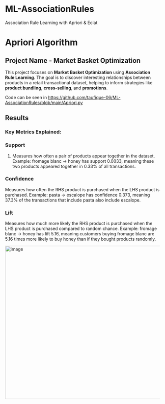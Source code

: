 # ML-AssociationRules
Association Rule Learning with Apriori &amp; Eclat

# Apriori Algorithm
## Project Name - Market Basket Optimization
This project focuses on **Market Basket Optimization** using **Association Rule Learning**. The goal is to discover interesting relationships between products in a retail transactional dataset, helping to inform strategies like **product bundling**, **cross-selling**, and **promotions**.

Code can be seen in https://github.com/taufique-06/ML-AssociationRules/blob/main/Apriori.py

## Results
### Key Metrics Explained:
### Support
1. Measures how often a pair of products appear together in the dataset. Example: fromage blanc → honey has support 0.0033, meaning these two products appeared together in 0.33% of all transactions.

### Confidence
Measures how often the RHS product is purchased when the LHS product is purchased. Example: pasta → escalope has confidence 0.373, meaning 37.3% of the transactions that include pasta also include escalope.

### Lift
Measures how much more likely the RHS product is purchased when the LHS product is purchased compared to random chance. Example: fromage blanc → honey has lift 5.16, meaning customers buying fromage blanc are 5.16 times more likely to buy honey than if they bought products randomly.

<img width="962" height="500" alt="image" src="https://github.com/user-attachments/assets/71dd04c0-0dc5-4a6f-9189-ed309e51e8fe" />

